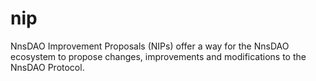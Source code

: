 # nip
NnsDAO Improvement Proposals (NIPs) offer a way for the NnsDAO ecosystem to propose changes, improvements and modifications to the NnsDAO Protocol.
